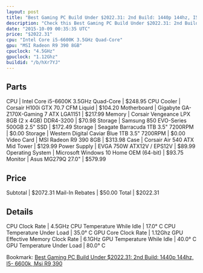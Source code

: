 ```yaml
---
layout: post
title: "Best Gaming PC Build Under $2022.31: 2nd Build: 1440p 144hz, I5- 6600k, Msi R9 390"
description: "Check this Best Gaming PC Build Under $2022.31: 2nd Build: 1440p 144hz, I5- 6600k, Msi R9 390. CPU: Intel Core i5-6600K 3.5GHz Quad-Core, CPU Cooler: Corsair H100i GTX 70."
date: "2015-10-09 00:35:35 UTC"
price: "$2022.31"
cpu: "Intel Core i5-6600K 3.5GHz Quad-Core"
gpu: "MSI Radeon R9 390 8GB"
cpuclock: "4.5GHz"
gpuclock: "1.12Ghz"
buildid: "/b/hXr7YJ"
---
```


## Parts

CPU | Intel Core i5-6600K 3.5GHz Quad-Core | $248.95
CPU Cooler | Corsair H100i GTX 70.7 CFM Liquid | $104.20
Motherboard | Gigabyte GA-Z170X-Gaming 7 ATX LGA1151 | $217.99
Memory | Corsair Vengeance LPX 8GB (2 x 4GB) DDR4-3200 | $70.98
Storage | Samsung 850 EVO-Series 500GB 2.5" SSD | $172.49
Storage | Seagate Barracuda 1TB 3.5" 7200RPM | $0.00
Storage | Western Digital Caviar Blue 1TB 3.5" 7200RPM | $0.00
Video Card | MSI Radeon R9 390 8GB | $313.98
Case | Corsair Air 540 ATX Mid Tower | $129.99
Power Supply | EVGA 750W ATX12V / EPS12V | $89.99
Operating System | Microsoft Windows 10 Home OEM (64-bit) | $93.75
Monitor | Asus MG279Q 27.0" | $579.99

## Price

Subtotal | $2072.31
Mail-In Rebates | $50.00
Total | $2022.31

## Details

CPU Clock Rate | 4.5GHz
CPU Temperature While Idle | 17.0° C
CPU Temperature Under Load | 35.0° C
GPU Core Clock Rate | 1.12Ghz
GPU Effective Memory Clock Rate | 6.1GHz
GPU Temperature While Idle | 40.0° C
GPU Temperature Under Load | 80.0° C

Bookmark: [Best Gaming PC Build Under $2022.31: 2nd Build: 1440p 144hz, I5- 6600k, Msi R9 390](http://pcbuilders.github.io/2015/10/09/best-gaming-pc-build-under-2022-dollars-dot-31-2nd-build-1440p-144hz-i5-6600k-msi-r9-390/)